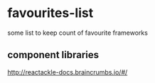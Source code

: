# favourites-list
some list to keep count of favourite frameworks

## component libraries
http://reactackle-docs.braincrumbs.io/#/
